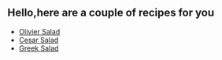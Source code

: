 ## Hello,here are a couple of recipes for you

* [Olivier Salad](olivier.md)
* [Cesar Salad](cesar.md)
* [Greek Salad](greek.md) 